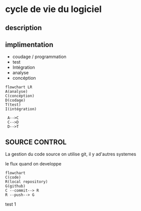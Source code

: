 # cycle de vie du logiciel #

## description ##

## implimentation ##
- coudage / programmation
- test
- Intégration
- analyse
- concéption

```mermaid
flowchart LR
A(analyse)
C(concéption)
D(codage)
T(test)
I(intégration)

 A-->C
 C-->D
 D-->T
 ```
 
 ## SOURCE CONTROL ##
 La gestion du code source
 on utilise git, il y ad'autres systemes

 le flux quand on developpe
 ```mermaid
 flowchart
 C(code)
 R(local repository)
 G(github)
 C --commit--> R
 R --push--> G

 ```
 test 1
 